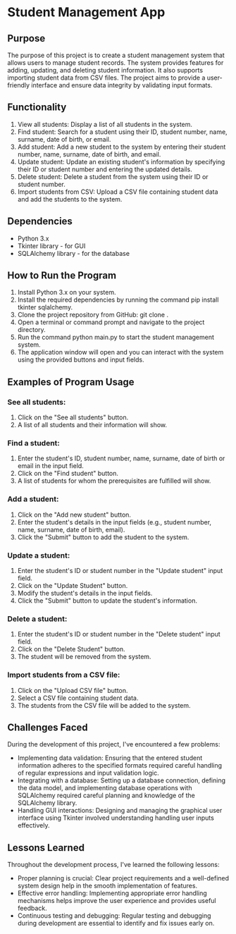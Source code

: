 # Student Management App

## Purpose
The purpose of this project is to create a student management system that allows users to manage student records. The system provides features for adding, updating, and deleting student information. It also supports importing student data from CSV files. The project aims to provide a user-friendly interface and ensure data integrity by validating input formats.

## Functionality
1. View all students: Display a list of all students in the system.
2. Find student: Search for a student using their ID, student number, name, surname, date of birth, or email.
3. Add student: Add a new student to the system by entering their student number, name, surname, date of birth, and email.
4. Update student: Update an existing student's information by specifying their ID or student number and entering the updated details.
5. Delete student: Delete a student from the system using their ID or student number.
6. Import students from CSV: Upload a CSV file containing student data and add the students to the system.

## Dependencies
- Python 3.x
- Tkinter library - for GUI
- SQLAlchemy library - for the database

## How to Run the Program
1. Install Python 3.x on your system.
2. Install the required dependencies by running the command pip install tkinter sqlalchemy.
3. Clone the project repository from GitHub: git clone <repository-url>.
4. Open a terminal or command prompt and navigate to the project directory.
5. Run the command python main.py to start the student management system.
6. The application window will open and you can interact with the system using the provided buttons and input fields.
  
## Examples of Program Usage
### See all students:
  1. Click on the "See all students" button.
  2. A list of all students and their information will show.
  
### Find a student:
  1. Enter the student's ID, student number, name, surname, date of birth or email in the input field.
  2. Click on the "Find student" button.
  3. A list of students for whom the prerequisites are fulfilled will show.
### Add a student:

  1. Click on the "Add new student" button.
  2. Enter the student's details in the input fields (e.g., student number, name, surname, date of birth, email).
  3. Click the "Submit" button to add the student to the system.
### Update a student:

  1. Enter the student's ID or student number in the "Update student" input field.
  2. Click on the "Update Student" button.
  3. Modify the student's details in the input fields.
  4. Click the "Submit" button to update the student's information.
### Delete a student:

  1. Enter the student's ID or student number in the "Delete student" input field.
  2. Click on the "Delete Student" button.
  3. The student will be removed from the system.
### Import students from a CSV file:

  1. Click on the "Upload CSV file" button.
  2. Select a CSV file containing student data.
  3. The students from the CSV file will be added to the system.
  
## Challenges Faced
During the development of this project, I've encountered a few problems:

- Implementing data validation: Ensuring that the entered student information adheres to the specified formats required careful handling of regular expressions and input validation logic.
- Integrating with a database: Setting up a database connection, defining the data model, and implementing database operations with SQLAlchemy required careful planning and knowledge of the SQLAlchemy library.
- Handling GUI interactions: Designing and managing the graphical user interface using Tkinter involved understanding handling user inputs effectively.
  
## Lessons Learned
Throughout the development process, I've learned the following lessons:

- Proper planning is crucial: Clear project requirements and a well-defined system design help in the smooth implementation of features.
- Effective error handling: Implementing appropriate error handling mechanisms helps improve the user experience and provides useful feedback.
- Continuous testing and debugging: Regular testing and debugging during development are essential to identify and fix issues early on.
  

